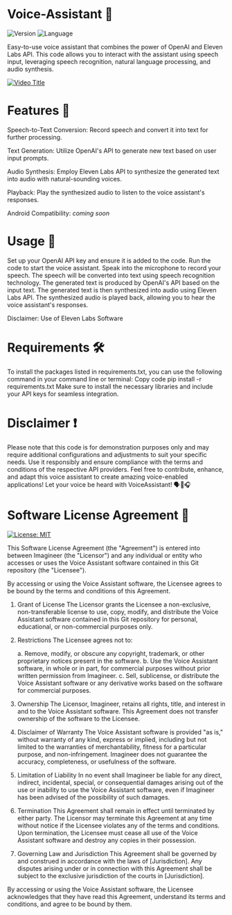 # Voice-Assistant 🤖
![Version](https://img.shields.io/badge/Version-1.0-brightgreen.svg)
![Language](https://img.shields.io/badge/Language-Python-blue.svg)

Easy-to-use voice assistant that combines the power of OpenAI and Eleven Labs API. This code allows you to interact with the assistant using speech input,
leveraging speech recognition, natural language processing, and audio synthesis.


[![Video Title](https://img.youtube.com/vi/LC4DXT3hA-U/0.jpg)](https://youtu.be/LC4DXT3hA-U)





# Features 🌟

Speech-to-Text Conversion: Record speech and convert it into text for further processing.

Text Generation: Utilize OpenAI's API to generate new text based on user input prompts.

Audio Synthesis: Employ Eleven Labs API to synthesize the generated text into audio with natural-sounding voices.

Playback: Play the synthesized audio to listen to the voice assistant's responses.

Android Compatibility: *coming soon*  

# Usage 🎤

Set up your OpenAI API key and ensure it is added to the code.
Run the code to start the voice assistant.
Speak into the microphone to record your speech.
The speech will be converted into text using speech recognition technology.
The generated text is produced by OpenAI's API based on the input text.
The generated text is then synthesized into audio using Eleven Labs API.
The synthesized audio is played back, allowing you to hear the voice assistant's responses.

Disclaimer: Use of Eleven Labs Software

# Requirements 🛠️
To install the packages listed in requirements.txt, you can use the following command in your command line or terminal:
Copy code
pip install -r requirements.txt
Make sure to install the necessary libraries and include your API keys for seamless integration.


# Disclaimer ❗                                                                                                                                                                                            
Please note that this code is for demonstration purposes only and may require additional configurations and adjustments to suit your specific needs. 
Use it responsibly and ensure compliance with the terms and conditions of the respective API providers.
Feel free to contribute, enhance, and adapt this voice assistant to create amazing voice-enabled applications!
Let your voice be heard with VoiceAssistant! 🗣️🤖🎧


# Software License Agreement 📜
[![License: MIT](https://img.shields.io/badge/License-MIT-blue.svg)](LICENSE)



This Software License Agreement (the "Agreement") is entered into between Imagineer (the "Licensor") and any individual or entity who accesses or uses the Voice Assistant software contained in this Git repository (the "Licensee").

By accessing or using the Voice Assistant software, the Licensee agrees to be bound by the terms and conditions of this Agreement.

1. Grant of License
The Licensor grants the Licensee a non-exclusive, non-transferable license to use, copy, modify, and distribute the Voice Assistant software contained in this Git repository for personal, educational, or non-commercial purposes only.

2. Restrictions
The Licensee agrees not to:

   a. Remove, modify, or obscure any copyright, trademark, or other proprietary notices present in the software.
   b. Use the Voice Assistant software, in whole or in part, for commercial purposes without prior written permission from Imagineer.
   c. Sell, sublicense, or distribute the Voice Assistant software or any derivative works based on the software for commercial purposes.

3. Ownership
The Licensor, Imagineer, retains all rights, title, and interest in and to the Voice Assistant software. This Agreement does not transfer ownership of the software to the Licensee.

4. Disclaimer of Warranty
The Voice Assistant software is provided "as is," without warranty of any kind, express or implied, including but not limited to the warranties of merchantability, fitness for a particular purpose, and non-infringement. Imagineer does not guarantee the accuracy, completeness, or usefulness of the software.

5. Limitation of Liability
In no event shall Imagineer be liable for any direct, indirect, incidental, special, or consequential damages arising out of the use or inability to use the Voice Assistant software, even if Imagineer has been advised of the possibility of such damages.

6. Termination
This Agreement shall remain in effect until terminated by either party. The Licensor may terminate this Agreement at any time without notice if the Licensee violates any of the terms and conditions. Upon termination, the Licensee must cease all use of the Voice Assistant software and destroy any copies in their possession.

7. Governing Law and Jurisdiction
This Agreement shall be governed by and construed in accordance with the laws of [Jurisdiction]. Any disputes arising under or in connection with this Agreement shall be subject to the exclusive jurisdiction of the courts in [Jurisdiction].

By accessing or using the Voice Assistant software, the Licensee acknowledges that they have read this Agreement, understand its terms and conditions, and agree to be bound by them.

